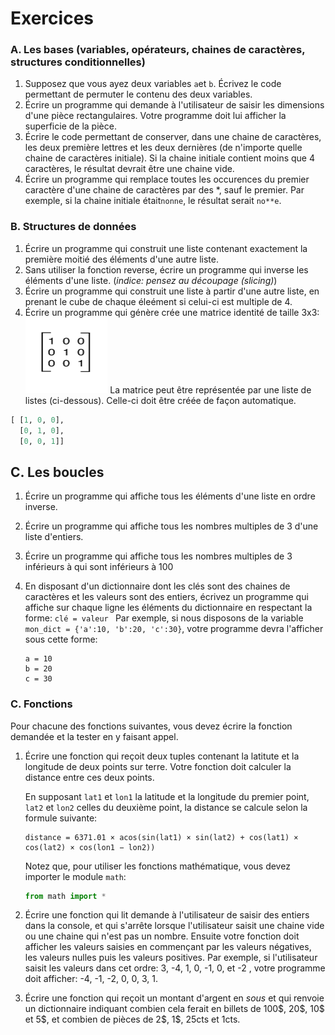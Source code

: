 # Exercices

### A. Les bases (variables, opérateurs, chaines de caractères, structures conditionnelles)

1. Supposez que vous ayez deux variables `a`et `b`. Écrivez le code permettant de permuter le contenu des deux variables.
2. Écrire un programme qui demande à l'utilisateur de saisir les dimensions d'une pièce rectangulaires. Votre programme doit lui afficher la superficie de la pièce. 
3. Écrire le code permettant de conserver, dans une chaine de caractères, les deux première lettres et les deux dernières (de n'importe quelle chaine de caractères initiale). Si la chaine initiale contient moins que 4 caractères, le résultat devrait être une chaine vide.
4. Écrire un programme qui remplace toutes les occurences du premier caractère d'une chaine de caractères par des *, sauf le premier. Par exemple, si la chaine initiale était`nonne`, le résultat serait  `no**e`. 

### B. Structures de données

1. Écrire un programme qui construit une liste contenant exactement la première moitié des éléments d'une autre liste.
2. Sans utiliser la fonction reverse, écrire un programme qui inverse les éléments d'une liste. (*indice: pensez au découpage (slicing)*)
3. Écrire un programme qui construit une liste à partir d'une autre liste, en prenant le cube de chaque éleément si celui-ci est multiple de 4.
4. Écrire un programme qui génère crée une matrice identité de taille 3x3: 
   <img src="./images/idMatrix.png" alt="Matrice 3x3" style="zoom:50%;" />
   La matrice peut être représentée par une liste de listes (ci-dessous). Celle-ci doit être créée de façon automatique. 

```python
[ [1, 0, 0], 
  [0, 1, 0], 
  [0, 0, 1]]
```



## C. Les boucles

1. Écrire un programme qui affiche tous les éléments d'une liste en ordre inverse. 

2. Écrire un programme qui affiche tous les nombres multiples de 3 d'une liste d'entiers. 

3. Écrire un programme qui affiche tous les nombres multiples de 3 inférieurs à qui sont inférieurs à 100

4. En disposant d'un dictionnaire dont les clés sont des chaines de caractères et les valeurs sont des entiers, écrivez un programme qui affiche sur chaque ligne les éléments du dictionnaire en respectant la forme: `clé = valeur `
   Par exemple, si nous disposons de la variable `mon_dict = {'a':10, 'b':20, 'c':30}`, votre programme devra l'afficher sous cette forme: 

   ```
   a = 10
   b = 20
   c = 30
   ```

### C. Fonctions

Pour chacune des fonctions suivantes, vous devez écrire la fonction demandée et la tester en y faisant appel. 

1. Écrire une fonction qui reçoit deux tuples contenant la latitute et la longitude de deux points sur terre. Votre fonction doit calculer la distance entre ces deux points. 

   En supposant `lat1` et `lon1` la latitude et la longitude du premier point, `lat2` et `lon2` celles du deuxième point, la distance se calcule selon la formule suivante: 

   ```
   distance = 6371.01 × acos(sin(lat1) × sin(lat2) + cos(lat1) × cos(lat2) × cos(lon1 − lon2))
   ```

   Notez que, pour utiliser les fonctions mathématique, vous devez importer le module `math`: 

   ```python
   from math import *
   ```

2. Écrire une fonction qui lit demande à l'utilisateur de saisir des entiers dans la console, et qui s'arrête lorsque l'utilisateur saisit une chaine vide ou une chaine qui n'est pas un nombre. Ensuite votre fonction doit afficher les valeurs saisies en commençant par les valeurs négatives, les valeurs nulles puis les valeurs positives. Par exemple, si l'utilisateur saisit les valeurs dans cet ordre: 3, -4, 1, 0, -1, 0, et -2 , votre programme doit afficher: -4, -1, -2, 0, 0, 3, 1.   

3. Écrire une fonction qui reçoit un montant d'argent en *sous* et qui renvoie un dictionnaire indiquant combien cela ferait en billets de 100\$, 20\$, 10\$ et 5\$, et combien de pièces de 2\$, 1\$, 25cts et 1cts. 
